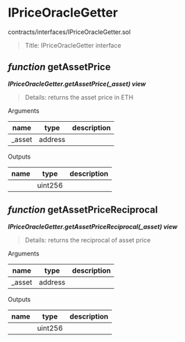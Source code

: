 # IPriceOracleGetter

contracts/interfaces/IPriceOracleGetter.sol

> Title: IPriceOracleGetter interface

## *function* getAssetPrice

***IPriceOracleGetter.getAssetPrice(_asset) view***

> Details: returns the asset price in ETH

Arguments

| **name** | **type** | **description** |
|-|-|-|
| _asset | address |  |

Outputs

| **name** | **type** | **description** |
|-|-|-|
|  | uint256 |  |



## *function* getAssetPriceReciprocal

***IPriceOracleGetter.getAssetPriceReciprocal(_asset) view***

> Details: returns the reciprocal of asset price

Arguments

| **name** | **type** | **description** |
|-|-|-|
| _asset | address |  |

Outputs

| **name** | **type** | **description** |
|-|-|-|
|  | uint256 |  |


